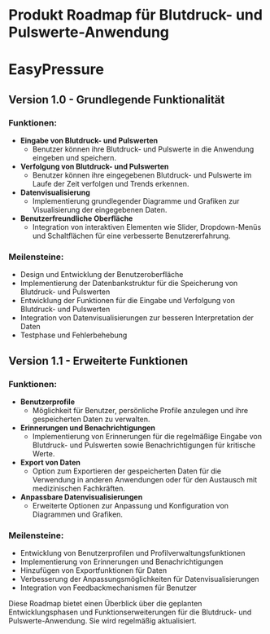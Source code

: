 # Produkt Roadmap für Blutdruck- und Pulswerte-Anwendung

# EasyPressure

## Version 1.0 - Grundlegende Funktionalität

### Funktionen:
- **Eingabe von Blutdruck- und Pulswerten**
  - Benutzer können ihre Blutdruck- und Pulswerte in die Anwendung eingeben und speichern.
- **Verfolgung von Blutdruck- und Pulswerten**
  - Benutzer können ihre eingegebenen Blutdruck- und Pulswerte im Laufe der Zeit verfolgen und Trends erkennen.
- **Datenvisualisierung**
  - Implementierung grundlegender Diagramme und Grafiken zur Visualisierung der eingegebenen Daten.
- **Benutzerfreundliche Oberfläche**
  - Integration von interaktiven Elementen wie Slider, Dropdown-Menüs und Schaltflächen für eine verbesserte Benutzererfahrung.

### Meilensteine:
- Design und Entwicklung der Benutzeroberfläche 
- Implementierung der Datenbankstruktur für die Speicherung von Blutdruck- und Pulswerten
- Entwicklung der Funktionen für die Eingabe und Verfolgung von Blutdruck- und Pulswerten
- Integration von Datenvisualisierungen zur besseren Interpretation der Daten 
- Testphase und Fehlerbehebung 

## Version 1.1 - Erweiterte Funktionen 

### Funktionen:
- **Benutzerprofile**
  - Möglichkeit für Benutzer, persönliche Profile anzulegen und ihre gespeicherten Daten zu verwalten.
- **Erinnerungen und Benachrichtigungen**
  - Implementierung von Erinnerungen für die regelmäßige Eingabe von Blutdruck- und Pulswerten sowie Benachrichtigungen für kritische Werte.
- **Export von Daten**
  - Option zum Exportieren der gespeicherten Daten für die Verwendung in anderen Anwendungen oder für den Austausch mit medizinischen Fachkräften.
- **Anpassbare Datenvisualisierungen**
  - Erweiterte Optionen zur Anpassung und Konfiguration von Diagrammen und Grafiken.

### Meilensteine:
- Entwicklung von Benutzerprofilen und Profilverwaltungsfunktionen 
- Implementierung von Erinnerungen und Benachrichtigungen 
- Hinzufügen von Exportfunktionen für Daten 
- Verbesserung der Anpassungsmöglichkeiten für Datenvisualisierungen 
- Integration von Feedbackmechanismen für Benutzer 


Diese Roadmap bietet einen Überblick über die geplanten Entwicklungsphasen und Funktionserweiterungen für die Blutdruck- und Pulswerte-Anwendung. Sie wird regelmäßig aktualisiert.